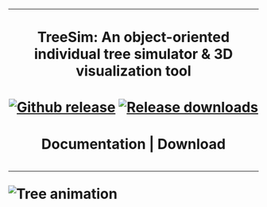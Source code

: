 
-----------------------

<h1 align="center"> TreeSim:  An object-oriented individual tree simulator & 3D visualization tool </h1>
<h1 bgcolor="#rrggbb">
<div align="center">
<a href="https://github.com/AbbasNabhani/TreeSim/releases/latest">
<img src="https://img.shields.io/github/v/release/AbbasNabhani/TreeSim.svg" alt="Github release" /></a>
<a href="">
<img src="https://img.shields.io/github/downloads/AbbasNabhani/TreeSim/total.svg" alt="Release downloads" /></a>
</div>
<div align="center">
  <h4>
    <a href="https://github.com/AbbasNabhani/TreeSim/tree/master/docs" style="text-decoration: none">
    Documentation</a>
    <span> | </span>
    <a href="https://github.com/AbbasNabhani/TreeSim/releases/download" style="text-decoration: none">
    Download</a>
  </h4>
</div>


------------------------
  
![Tree animation](Tree_animation.gif)
